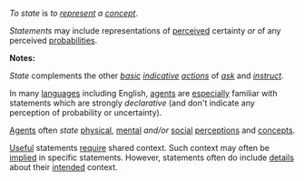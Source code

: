 *To state* is *to [represent](https://github.com/gcassel/Modular-Organization-Terminology/blob/master/terms/representation.md) a [concept](https://github.com/gcassel/Modular-Organization-Terminology/blob/master/terms/concept.md)*.

*Statements* may include representations of [perceived](https://github.com/gcassel/Modular-Organization-Terminology/blob/master/terms/perceive.md) certainty *or* of any perceived [probabilities](https://github.com/gcassel/Modular-Organization-Terminology/blob/master/terms/probability.md).
		
**Notes:**  

*State* complements the other *[basic](https://github.com/gcassel/Modular-Organization-Terminology/blob/master/terms/base.md) [indicative](https://github.com/gcassel/Modular-Organization-Terminology/blob/master/terms/indicate.md) [actions](https://github.com/gcassel/Modular-Organization-Terminology/blob/master/terms/action.md)* of *[ask](https://github.com/gcassel/Modular-Organization-Terminology/blob/master/terms/ask.md)* and *[instruct](https://github.com/gcassel/Modular-Organization-Terminology/blob/master/terms/instruct.md)*.

In many [languages](https://github.com/gcassel/Modular-Organization-Terminology/blob/master/terms/language.md) including English, [agents](https://github.com/gcassel/Modular-Organization-Terminology/blob/master/terms/agent.md) are [especially](https://github.com/gcassel/Modular-Organization-Terminology/blob/master/terms/specialize.md) familiar with statements which are strongly *declarative* (and don't indicate any perception of probability or uncertainty). 
		
[Agents](https://github.com/gcassel/Modular-Organization-Terminology/blob/master/terms/agent.md) often *state* [physical](https://github.com/gcassel/Modular-Organization-Terminology/blob/master/terms/physical.md), [mental](https://github.com/gcassel/Modular-Organization-Terminology/blob/master/terms/mental.md) *and/or* [social](https://github.com/gcassel/Modular-Organization-Terminology/blob/master/terms/social.md) [perceptions](https://github.com/gcassel/Modular-Organization-Terminology/blob/master/terms/perceive.md) and [concepts](https://github.com/gcassel/Modular-Organization-Terminology/blob/master/terms/concept.md).
		
[Useful](https://github.com/gcassel/Modular-Organization-Terminology/blob/master/terms/use.md) statements [require](https://github.com/gcassel/Modular-Organization-Terminology/blob/master/terms/requirement.md) shared context.  Such context may often be [implied](https://github.com/gcassel/Modular-Organization-Terminology/blob/master/terms/imply.md) in specific statements.   However, statements often do include [details](https://github.com/gcassel/Modular-Organization-Terminology/blob/master/terms/detail.md) about their [intended](https://github.com/gcassel/Modular-Organization-Terminology/blob/master/terms/intention.md) context.
